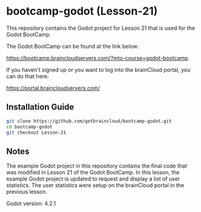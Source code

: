 # bootcamp-godot (Lesson-21)

This repository contains the Godot project for Lesson 21 that is used for the Godot BootCamp.

The Godot BootCamp can be found at the link below:

https://bootcamp.braincloudservers.com/?mto-course=godot-bootcamp


If you haven't signed up or you want to log into the brainCloud portal, you can do that here:

https://portal.braincloudservers.com/


## Installation Guide

```bash
git clone https://github.com/getbraincloud/bootcamp-godot.git
cd bootcamp-godot
git checkout Lesson-21
```

## Notes

The example Godot project in this repository contains the final code that was modified in Lesson 21 of the Godot BootCamp. In this lesson, the example Godot project is updated to request and display a list of user statistics. The user statistics were setup on the brainCloud portal in the previous lesson.

Godot version: 4.2.1
